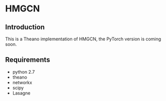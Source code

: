 # HMGCN

## Introduction

This is a Theano implementation of HMGCN, the PyTorch version is coming soon.


## Requirements

* python 2.7
* theano
* networkx
* scipy
* Lasagne
